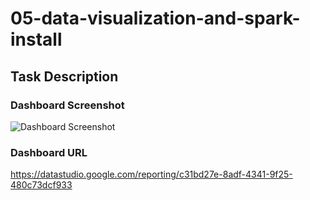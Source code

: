 # 05-data-visualization-and-spark-install

## Task Description

### Dashboard Screenshot

![Dashboard Screenshot](./dashboard.png)

### Dashboard URL

https://datastudio.google.com/reporting/c31bd27e-8adf-4341-9f25-480c73dcf933
